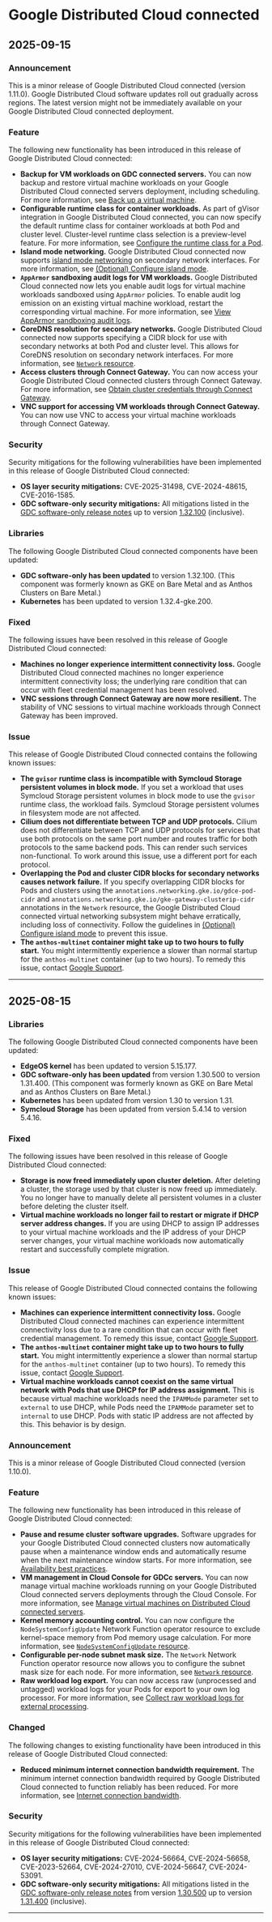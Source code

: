 # Google Distributed Cloud connected

## 2025-09-15

### Announcement

This is a minor release of Google Distributed Cloud connected (version 1.11.0). Google Distributed Cloud software updates
roll out gradually across regions. The latest version might not be immediately available on your Google Distributed Cloud
connected deployment.

### Feature

The following new functionality has been introduced in this release of Google Distributed Cloud connected:

* **Backup for VM workloads on GDC connected servers.** You can now backup and restore virtual machine workloads on your Google Distributed Cloud connected servers deployment, including scheduling. For more information, see [Back up a virtual machine](https://cloud.google.com/distributed-cloud/edge/latest/docs/vm-servers#back_up_a_virtual_machine).
* **Configurable runtime class for container workloads.** As part of gVisor integration in Google Distributed Cloud connected, you can now specify the default runtime class for container workloads at both Pod and cluster level. Cluster-level runtime class selection is a preview-level feature. For more information, see [Configure the runtime class for a Pod](https://cloud.google.com/distributed-cloud/edge/latest/docs/deploy#runtime-class).
* **Island mode networking.** Google Distributed Cloud connected now supports [island mode networking](https://cloud.google.com/kubernetes-engine/distributed-cloud/bare-metal/docs/reference/flat-vs-island-network) on secondary network interfaces. For more information, see [(Optional) Configure island mode](https://cloud.google.com/distributed-cloud/edge/latest/docs/networking#island-mode).
* **`AppArmor` sandboxing audit logs for VM workloads.** Google Distributed Cloud connected now lets you enable audit logs for virtual machine workloads sandboxed using `AppArmor` policies. To enable audit log emission on an existing virtual machine workload, restart the corresponding virtual machine. For more information, see [View AppArmor sandboxing audit logs](https://cloud.google.com/distributed-cloud/edge/latest/docs/vm-servers#view_apparmor_sandboxing_audit_logs).
* **CoreDNS resolution for secondary networks.** Google Distributed Cloud connected now supports specifying a CIDR block for use with secondary networks at both Pod and cluster level. This allows for CoreDNS resolution on secondary network interfaces. For more information, see [`Network` resource](https://cloud.google.com/distributed-cloud/edge/latest/docs/network-function#Network).
* **Access clusters through Connect Gateway.** You can now access your Google Distributed Cloud connected clusters through Connect Gateway. For more information, see [Obtain cluster credentials through Connect Gateway](https://cloud.google.com/distributed-cloud/edge/latest/docs/clusters#gateway).
* **VNC support for accessing VM workloads through Connect Gateway.** You can now use VNC to access your virtual machine workloads through Connect Gateway.

### Security

Security mitigations for the following vulnerabilities have been implemented in this release of Google Distributed Cloud connected:

* **OS layer security mitigations:** CVE-2025-31498, CVE-2024-48615, CVE-2016-1585.
* **GDC software-only security mitigations:** All mitigations listed in the [GDC software-only release notes](https://cloud.google.com/kubernetes-engine/distributed-cloud/bare-metal/docs/vulnerabilities) up to version [1.32.100](https://cloud.google.com/kubernetes-engine/distributed-cloud/bare-metal/docs/vulnerabilities#1.32) (inclusive).

### Libraries

The following Google Distributed Cloud connected components have been updated:

* **GDC software-only has been updated** to version 1.32.100. (This component was formerly known as GKE on Bare Metal and as Anthos Clusters on Bare Metal.)
* **Kubernetes** has been updated to version 1.32.4-gke.200.

### Fixed

The following issues have been resolved in this release of Google Distributed Cloud connected:

* **Machines no longer experience intermittent connectivity loss.** Google Distributed Cloud connected machines no longer experience intermittent connectivity loss; the underlying rare condition that can occur with fleet credential management has been resolved.
* **VNC sessions through Connect Gateway are now more resilient.** The stability of VNC sessions to virtual machine workloads through Connect Gateway has been improved.

### Issue

This release of Google Distributed Cloud connected contains the following known issues:

* **The `gvisor` runtime class is incompatible with Symcloud Storage persistent volumes in block mode.** If you set a workload that uses Symcloud Storage persistent volumes in block mode to use the `gvisor` runtime class, the workload fails. Symcloud Storage persistent volumes in filesystem mode are not affected.
* **Cilium does not differentiate between TCP and UDP protocols.** Cilium does not differentiate between TCP and UDP protocols for services that use both protocols on the same port number and routes traffic for both protocols to the same backend pods. This can render such services non-functional. To work around this issue, use a different port for each protocol.
* **Overlapping the Pod and cluster CIDR blocks for secondary networks causes network failure.** If you specify overlapping CIDR blocks for Pods and clusters using the `annotations.networking.gke.io/gdce-pod-cidr` and `annotations.networking.gke.io/gke-gateway-clusterip-cidr` annotations in the `Network` resource, the Google Distributed Cloud connected virtual networking subsystem might behave erratically, including loss of connectivity. Follow the guidelines in [(Optional) Configure island mode](https://cloud.google.com/distributed-cloud/edge/latest/docs/networking#island-mode) to prevent this issue.
* **The `anthos-multinet` container might take up to two hours to fully start.** You might intermittently experience a slower than normal startup for the `anthos-multinet` container (up to two hours). To remedy this issue, contact [Google Support](https://cloud.google.com/distributed-cloud/edge/latest/docs/getting-support).

---
## 2025-08-15

### Libraries

The following Google Distributed Cloud connected components have been updated:

* **EdgeOS kernel** has been updated to version 5.15.177.
* **GDC software-only has been updated** from version 1.30.500 to version 1.31.400. (This component was formerly known as GKE on Bare Metal and as Anthos Clusters on Bare Metal.)
* **Kubernetes** has been updated from version 1.30 to version 1.31.
* **Symcloud Storage** has been updated from version 5.4.14 to version 5.4.16.

### Fixed

The following issues have been resolved in this release of Google Distributed Cloud connected:

* **Storage is now freed immediately upon cluster deletion.** After deleting a cluster, the storage used by that cluster is now freed up immediately. You no longer have to manually delete all persistent volumes in a cluster before deleting the cluster itself.
* **Virtual machine workloads no longer fail to restart or migrate if DHCP server address changes.** If you are using DHCP to assign IP addresses to your virtual machine workloads and the IP address of your DHCP server changes, your virtual machine workloads now automatically restart and successfully complete migration.

### Issue

This release of Google Distributed Cloud connected contains the following known issues:

* **Machines can experience intermittent connectivity loss.** Google Distributed Cloud connected machines can experience intermittent connectivity loss due to a rare condition that can occur with fleet credential management. To remedy this issue, contact [Google Support](https://cloud.google.com/distributed-cloud/edge/latest/docs/getting-support).
* **The `anthos-multinet` container might take up to two hours to fully start.** You might intermittently experience a slower than normal startup for the `anthos-multinet` container (up to two hours). To remedy this issue, contact [Google Support](https://cloud.google.com/distributed-cloud/edge/latest/docs/getting-support).
* **Virtual machine workloads cannot coexist on the same virtual network with Pods that use DHCP for IP address assignment.** This is because virtual machine workloads need the `IPAMMode` parameter set to `external` to use DHCP, while Pods need the `IPAMMode` parameter set to `internal` to use DHCP. Pods with static IP address are not affected by this. This behavior is by design.

### Announcement

This is a minor release of Google Distributed Cloud connected (version 1.10.0).

### Feature

The following new functionality has been introduced in this release of Google Distributed Cloud connected:

* **Pause and resume cluster software upgrades.** Software upgrades for your Google Distributed Cloud connected clusters now automatically pause when a maintenance window ends and automatically resume when the next maintenance window starts. For more information, see [Availability best practices](https://cloud.google.com/distributed-cloud/edge/latest/docs/availability).
* **VM management in Cloud Console for GDCc servers.** You can now manage virtual machine workloads running on your Google Distributed Cloud connected servers deployments through the Cloud Console. For more information, see [Manage virtual machines on Distributed Cloud connected servers](https://cloud.google.com/distributed-cloud/edge/latest/docs/vm-servers).
* **Kernel memory accounting control.** You can now configure the `NodeSystemConfigUpdate` Network Function operator resource to exclude kernel-space memory from Pod memory usage calculation. For more information, see [`NodeSystemConfigUpdate` resource](https://cloud.google.com/distributed-cloud/edge/latest/docs/network-function#NodeSystemConfigUpdate).
* **Configurable per-node subnet mask size.** The `Network` Network Function operator resource now allows you to configure the subnet mask size for each node. For more information, see [`Network` resource](https://cloud.google.com/distributed-cloud/edge/latest/docs/network-function#Network).
* **Raw workload log export.** You can now access raw (unprocessed and untagged) workload logs for your Pods for export to your own log processor. For more information, see [Collect raw workload logs for external processing](https://cloud.google.com/distributed-cloud/edge/latest/docs/logs-metrics#collect_raw_workload_logs_for_external_processing).

### Changed

The following changes to existing functionality have been introduced in this release of Google Distributed Cloud connected:

* **Reduced minimum internet connection bandwidth requirement.** The minimum internet connection bandwidth required by Google Distributed Cloud connected to function reliably has been reduced. For more information, see [Internet connection bandwidth](https://cloud.google.com/distributed-cloud/edge/latest/docs/requirements#internet-bandwidth).

### Security

Security mitigations for the following vulnerabilities have been implemented in this release of Google Distributed Cloud connected:

* **OS layer security mitigations:** CVE-2024-56664, CVE-2024-56658, CVE-2023-52664, CVE-2024-27010, CVE-2024-56647, CVE-2024-53091.
* **GDC software-only security mitigations:** All mitigations listed in the [GDC software-only release notes](https://cloud.google.com/kubernetes-engine/distributed-cloud/bare-metal/docs/vulnerabilities) from version [1.30.500](https://cloud.google.com/kubernetes-engine/distributed-cloud/bare-metal/docs/vulnerabilities#1.30) up to version [1.31.400](https://cloud.google.com/kubernetes-engine/distributed-cloud/bare-metal/docs/vulnerabilities#1.31) (inclusive).

---
